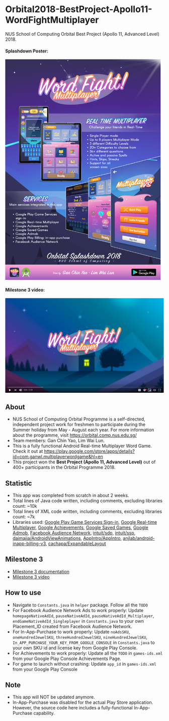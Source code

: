 # Orbital2018-BestProject-Apollo11-WordFightMultiplayer
NUS School of Computing Orbital Best Project (Apollo 11, Advanced Level) 2018.

#### Splashdown Poster:

<img src="/promotional/splashdown.jpg" height="700" />

#### Milestone 3 video:

[<img src="/promotional/youtubevideo.png" height="300" />](https://youtu.be/Ns_xHE7bVUA)

## About
* NUS School of Computing Orbital Programme is a self-directed, independent project work for freshmen to participate during the Summer holiday from May - August each year. For more information about the programme, visit https://orbital.comp.nus.edu.sg/
* Team members: Gan Chin Yao, Lim Wai Lun.
* This is a fully functional Android Real-time Multiplayer Word Game. Check it out at https://play.google.com/store/apps/details?id=com.ganwl.multiplayerwordgame&hl=en
* This project won the **Best Project (Apollo 11, Advanced Level)** out of 400+ participants in the Orbital Programme 2018.

## Statistic
* This app was completed from scratch in about 2 weeks.
* Total lines of Java code written, including comments, excluding libraries count: ~10k
* Total lines of XML code written, including comments, excluding libraries count: ~7k
* Libraries used: [Google Play Game Services Sign-in](https://developers.google.com/games/services/android/signin),
[Google Real-time Multiplayer](https://developers.google.com/games/services/android/realtimeMultiplayer),
[Google Achievements](https://developers.google.com/games/services/android/achievements),
[Google Saved Games](https://developers.google.com/games/services/android/savedgames),
[Google Admob](https://developers.google.com/admob/android/quick-start),
[Facebook Audience Network](https://developers.google.com/admob/android/quick-start),
[intuit/sdp](https://github.com/intuit/sdp),
[intuit/ssp](https://github.com/intuit/ssp),
[daimajia/AndroidViewAnimations](https://github.com/daimajia/AndroidViewAnimations),
[AppIntro/AppIntro](https://github.com/AppIntro/AppIntro),
[anjlab/android-inapp-billing-v3](https://github.com/anjlab/android-inapp-billing-v3),
[cachapa/ExpandableLayout](https://github.com/cachapa/ExpandableLayout)

## Milestone 3
* [Milestone 3 documentation](/promotional/Orbital2018_Milestone3_GanChinYao_LimWaiLun.pdf)
* [Milestone 3 video](https://youtu.be/Ns_xHE7bVUA)

## How to use
* Navigate to `Constants.java` in `helper` package. Follow all the `TODO`
* For Facebook Audience Network Ads to work properly: Update `homepageNativeAdId`, `pauseNativeAdId`, 
`pauseNativeAdId_Multiplayer`, `endGameNativeAdId_Singleplayer` in `Constants.java` to your own Placement_ID created from Facebook Audience Network.
* For In-App-Purchase to work properly: Update `noAdsSKU`, `oneHundredJewelSKU`, `threeHundredJewelSKU`, `nineHundredJewelSKU`, `In_APP_PURCHASE_YOUR_KEY_FROM_GOOGLE_CONSOLE` in `Constants.java` to your own SKU id and license key from Google Play Console.
* For Achievements to work properly: Update all the `TODO` in `games-ids.xml` from your Google Play Console Achievements Page.
* For game to launch without crashing: Update `app_id` in `games-ids.xml` from your Google Play Console

## Note
* This app will NOT be updated anymore.
* In-App-Purchase was disabled for the actual Play Store application. However, the source code here includes a fully-functional In-App-Purchase capability.
